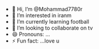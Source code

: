 - 👋 Hi, I’m @Mohammad7780r
- 👀 I’m interested in iranm
- 🌱 I’m currently learning football 
- 💞️ I’m looking to collaborate on tv
- 😄 Pronouns: ...
- ⚡ Fun fact: ...love u

<!---
Mohammad7780r/Mohammad7780r is a ✨ special ✨ repository because its `README.md` (this file) appears on your GitHub profile.
You can click the Preview link to take a look at your changes.
--->
